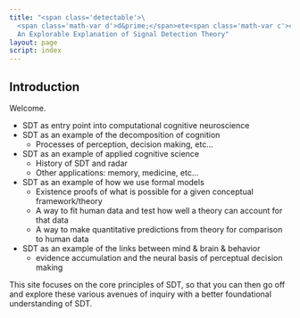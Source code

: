 ```yaml
---
title: "<span class='detectable'>\
  <span class='math-var d'>d&prime;</span>ete<span class='math-var c'>c</span>table</span>: \
  An Explorable Explanation of Signal Detection Theory"
layout: page
script: index
---
```


## Introduction

Welcome.

- SDT as entry point into computational cognitive neuroscience
- SDT as an example of the decomposition of cognition
  - Processes of perception, decision making, etc...
- SDT as an example of applied cognitive science
  - History of SDT and radar
  - Other applications: memory, medicine, etc...
- SDT as an example of how we use formal models
  - Existence proofs of what is possible for a given conceptual framework/theory
  - A way to fit human data and test how well a theory can account for that data
  - A way to make quantitative predictions from theory for comparison to human data
- SDT as an example of the links between mind & brain & behavior
  - evidence accumulation and the neural basis of perceptual decision making

This site focuses on the core principles of SDT, so that you can then go off and
explore these various avenues of inquiry with a better foundational
understanding of SDT.
